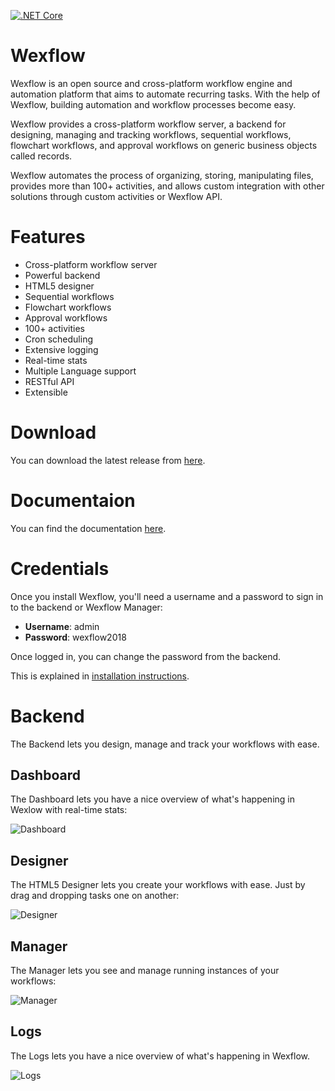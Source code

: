 [![.NET Core](https://github.com/aelassas/wexflow/actions/workflows/dotnet-core.yml/badge.svg)](https://github.com/aelassas/wexflow/actions/workflows/dotnet-core.yml)

# Wexflow

Wexflow is an open source and cross-platform workflow engine and automation platform that aims to automate recurring tasks. With the help of Wexflow, building automation and workflow processes become easy.

Wexflow provides a cross-platform workflow server, a backend for designing, managing and tracking workflows, sequential workflows, flowchart workflows, and approval workflows on generic business objects called records.

Wexflow automates the process of organizing, storing, manipulating files, provides more than 100+ activities, and allows custom integration with other solutions through custom activities or Wexflow API.

# Features

* Cross-platform workflow server
* Powerful backend
* HTML5 designer
* Sequential workflows
* Flowchart workflows
* Approval workflows
* 100+ activities
* Cron scheduling
* Extensive logging
* Real-time stats
* Multiple Language support
* RESTful API
* Extensible

# Download

You can download the latest release from [here](https://github.com/aelassas/wexflow/releases/latest).

# Documentaion

You can find the documentation [here](https://github.com/aelassas/wexflow/wiki).

# Credentials

Once you install Wexflow, you'll need a username and a password to sign in to the backend or Wexflow Manager:

- **Username**: admin
- **Password**: wexflow2018

Once logged in, you can change the password from the backend.

This is explained in [installation instructions](https://github.com/aelassas/wexflow/wiki/Installation).

# Backend

The Backend lets you design, manage and track your workflows with ease.

## Dashboard

The Dashboard lets you have a nice overview of what's happening in Wexlow with real-time stats:

![Dashboard](https://wexflow.github.io/content/dashboard-6.0.jpg)

## Designer

The HTML5 Designer lets you create your workflows with ease. Just by drag and dropping tasks one on another:

![Designer](https://wexflow.github.io/content/designer-6.0.jpg)

## Manager

The Manager lets you see and manage running instances of your workflows:

![Manager](https://wexflow.github.io/content/manager-6.0.jpg)

## Logs

The Logs lets you have a nice overview of what's happening in Wexflow.

![Logs](https://wexflow.github.io/content/history-6.0.jpg)
